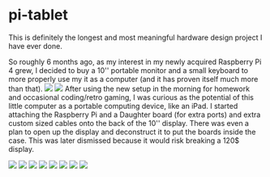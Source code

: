 # pi-tablet
This is definitely the longest and most meaningful hardware design project I have ever done.

So roughly 6 months ago, as my interest in my newly acquired Raspberry Pi 4 grew, I decided to buy a 10'' portable monitor and a small keyboard to more properly use my it as a computer (and it has proven itself much more than that).
<img src="media/DSC_1778.JPG">
<img src="media/DSC_1779.JPG">
After using the new setup in the morning for homework and occasional coding/retro gaming, I was curious as the potential of this little computer as a portable computing device, like an iPad.
I started attaching the Raspberry Pi and a Daughter board (for extra ports) and extra custom sized cables onto the back of the 10'' display. 
There was even a plan to open up the display and deconstruct it to put the boards inside the case. This was later dismissed because it would risk breaking a 120$ display.



<img src="media/PXL_20210209_145319767.jpg">

<img src="media/PXL_20210415_013134809.jpg">

<img src="media/PXL_20210514_192956366.jpg">
<img src="media/PXL_20210524_035250328.jpg">

<img src="media/PXL_20210530_235600738.jpg">



<img src="media/PXL_20211121_012631133.jpg">
<img src="media/PXL_20211121_012647713.jpg">
<img src="media/PXL_20211121_012715046.jpg">
                             
              
